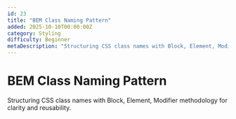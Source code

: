 ```yaml
---
id: 23
title: "BEM Class Naming Pattern"
added: 2025-10-10T00:00:00Z
category: Styling
difficulty: Beginner
metaDescription: "Structuring CSS class names with Block, Element, Modifier methodology for clarity and reusability."
---
```


# BEM Class Naming Pattern

Structuring CSS class names with Block, Element, Modifier methodology for clarity and reusability.
